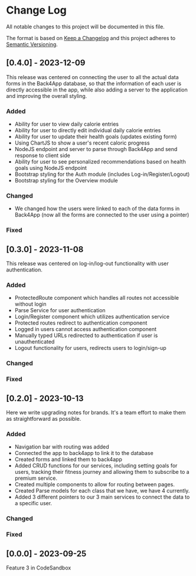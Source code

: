 
# Change Log
All notable changes to this project will be documented in this file.
 
The format is based on [Keep a Changelog](http://keepachangelog.com/)
and this project adheres to [Semantic Versioning](http://semver.org/).

## [0.4.0] - 2023-12-09
 
This release was centered on connecting the user to all the actual data forms in the
Back4App database, so that the information of each user is directly accessible in the app,
while also adding a server to the application and improving the overall styling.
 
### Added
- Ability for user to view daily calorie entries
- Ability for user to directly edit individual daily calorie entries
- Ability for user to update their health goals (updates existing form)
- Using ChartJS to show a user's recent caloric progress
- NodeJS endpoint and server to parse through Back4App and send response to client side
- Ability for user to see personalized recommendations based on health goals using NodeJS endpoint
- Bootstrap styling for the Auth module (includes Log-in/Register/Logout)
- Bootstrap styling for the Overview module

### Changed
- We changed how the users were linked to each of the data forms in Back4App
    (now all the forms are connected to the user using a pointer)

### Fixed

## [0.3.0] - 2023-11-08
 
This release was centered on log-in/log-out functionality with
user authentication.
 
### Added
- ProtectedRoute component which handles all routes not accessible without login
- Parse Service for user authentication
- Login/Register component which utilizes authentication service
- Protected routes redirect to authentication component
- Logged in users cannot access authentication component
- Manually typed URLs redirected to authentication if user is unauthenticated
- Logout functionality for users, redirects users to login/sign-up

### Changed
 
### Fixed

## [0.2.0] - 2023-10-13
 
Here we write upgrading notes for brands. It's a team effort to make them as
straightforward as possible.
 
### Added
- Navigation bar with routing was added
- Connected the app to back4app to link it to the database
- Created forms and linked them to back4app
- Added CRUD functions for our services, including setting goals for users, tracking their fitness journey and allowing them to subscribe to a premium service.
- Created multiple components to allow for routing between pages.
- Created Parse models for each class that we have, we have 4 currently. 
- Added 3 different pointers to our 3 main services to connect the data to a specific user. 

### Changed
 
### Fixed
 
## [0.0.0] - 2023-09-25
  
Feature 3 in CodeSandbox
